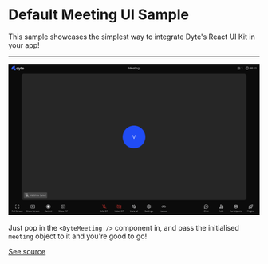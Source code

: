 # Default Meeting UI Sample

This sample showcases the simplest way to integrate Dyte's React UI Kit in your
app!

---

![A screenshot of the DyteMeeting component](./screenshot.png)

Just pop in the `<DyteMeeting />` component in, and pass the initialised
`meeting` object to it and you're good to go!

[See source](./index.html)
